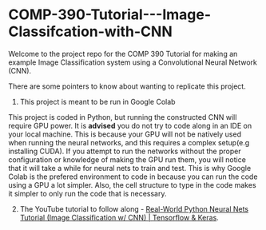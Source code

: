 # COMP-390-Tutorial---Image-Classifcation-with-CNN
Welcome to the project repo for the COMP 390 Tutorial for making an example Image Classification system using a Convolutional Neural Network (CNN).

There are some pointers to know about wanting to replicate this project.

1. This project is meant to be run in Google Colab

This project is coded in Python, but running the constructed CNN will require GPU power. It is **advised** you do not try to code along in an IDE on your local machine. This is because your GPU will not be natively used when running the neural networks, and this requires a complex setup(e.g installing CUDA). If you attempt to run the networks without the proper configuration or knowledge of making the GPU run them, you will notice that it will take a while for neural nets to train and test. This is why Google Colab is the prefered environment to code in because you can run the code using a GPU a lot simpler. Also, the cell structure to type in the code makes it simpler to only run the code that is necessary.

2. The YouTube tutorial to follow along - [Real-World Python Neural Nets Tutorial (Image Classification w/ CNN) | Tensorflow & Keras](https://www.youtube.com/watch?v=44U8jJxaNp8&t=680s).
